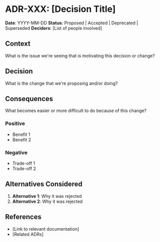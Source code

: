 # ADR-XXX: [Decision Title]

**Date**: YYYY-MM-DD
**Status**: Proposed | Accepted | Deprecated | Superseded
**Deciders**: [List of people involved]

## Context
What is the issue we're seeing that is motivating this decision or change?

## Decision
What is the change that we're proposing and/or doing?

## Consequences
What becomes easier or more difficult to do because of this change?

### Positive
- Benefit 1
- Benefit 2

### Negative
- Trade-off 1
- Trade-off 2

## Alternatives Considered
1. **Alternative 1**: Why it was rejected
2. **Alternative 2**: Why it was rejected

## References
- [Link to relevant documentation]
- [Related ADRs]
